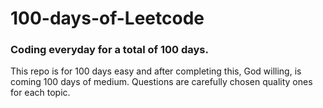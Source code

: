# 100-days-of-Leetcode
<h3>Coding everyday for a total of 100 days.</h3> 
<p>This repo is for 100 days easy and after completing this, God willing, is coming 100 days of medium. Questions are carefully chosen quality ones for each topic.</p>
